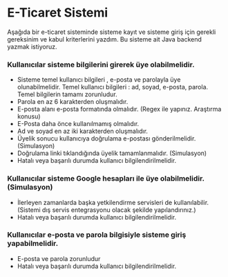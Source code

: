 # E-Ticaret Sistemi

Aşağıda bir e-ticaret sisteminde sisteme kayıt ve sisteme giriş için gerekli gereksinim ve kabul kriterlerini yazdım. Bu sisteme ait Java backend yazmak istiyoruz.

### Kullanıcılar sisteme bilgilerini girerek üye olabilmelidir.

* Sisteme temel kullanıcı bilgileri , e-posta ve parolayla üye olunabilmelidir. Temel kullanıcı bilgileri : ad, soyad, e-posta, parola. Temel bilgilerin tamamı zorunludur.
* Parola en az 6 karakterden oluşmalıdır.
* E-posta alanı e-posta formatında olmalıdır. (Regex ile yapınız. Araştırma konusu)
* E-Posta daha önce kullanılmamış olmalıdır.
* Ad ve soyad en az iki karakterden oluşmalıdır.
* Üyelik sonucu kullanıcıya doğrulama e-postası gönderilmelidir. (Simulasyon)
* Doğrulama linki tıklandığında üyelik tamamlanmalıdır. (Simulasyon)
* Hatalı veya başarılı durumda kullanıcı bilgilendirilmelidir.

### Kullanıcılar sisteme Google hesapları ile üye olabilmelidir. (Simulasyon)

* İlerleyen zamanlarda başka yetkilendirme servisleri de kullanılabilir. (Sistemi dış servis entegrasyonu olacak şekilde yapılandırınız.)
* Hatalı veya başarılı durumda kullanıcı bilgilendirilmelidir.

### Kullanıcılar e-posta ve parola bilgisiyle sisteme giriş yapabilmelidir.

* E-posta ve parola zorunludur
* Hatalı veya başarılı durumda kullanıcı bilgilendirilmelidir.
